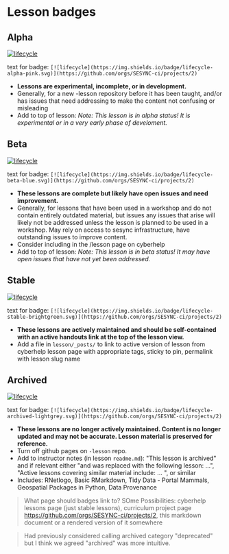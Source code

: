 # Lesson badges

## Alpha

[![lifecycle](https://img.shields.io/badge/lifecycle-alpha-pink.svg)](https://github.com/orgs/SESYNC-ci/projects/2)

text for badge: `[![lifecycle](https://img.shields.io/badge/lifecycle-alpha-pink.svg)](https://github.com/orgs/SESYNC-ci/projects/2)` 

* **Lessons are experimental, incomplete, or in development.**
* Generally, for a new -lesson repository before it has been taught, and/or has issues that need addressing to make the content not confusing or misleading
* Add to top of lesson: *Note: This lesson is in alpha status! It is experimental or in a very early phase of develoment.*

## Beta

[![lifecycle](https://img.shields.io/badge/lifecycle-beta-blue.svg)](https://github.com/orgs/SESYNC-ci/projects/2)

text for badge: `[![lifecycle](https://img.shields.io/badge/lifecycle-beta-blue.svg)](https://github.com/orgs/SESYNC-ci/projects/2)`

* **These lessons are complete but likely have open issues and need improvement.**
* Generally, for lessons that have been used in a workshop and do not contain entirely outdated material, but issues any issues that arise will likely not be addressed unless the lesson is planned to be used in a workshop. May rely on access to sesync infrastructure, have outstanding issues to improve content.  
* Consider including in the /lesson page on cyberhelp
* Add to top of lesson: *Note: This lesson is in beta status! It may have open issues that have not yet been addressed.*

## Stable

[![lifecycle](https://img.shields.io/badge/lifecycle-stable-brightgreen.svg)](https://github.com/orgs/SESYNC-ci/projects/2)

text for badge: `[![lifecycle](https://img.shields.io/badge/lifecycle-stable-brightgreen.svg)](https://github.com/orgs/SESYNC-ci/projects/2)`

* **These lessons are actively maintained and should be self-contained with an active handouts link at the top of the lesson view.**
* Add a file in `lesson/_posts/` to link to active version of lesson from cyberhelp lesson page with appropriate tags, sticky to pin, permalink with lesson slug name


## Archived 

[![lifecycle](https://img.shields.io/badge/lifecycle-archived-lightgrey.svg)](https://github.com/orgs/SESYNC-ci/projects/2)

text for badge: `[![lifecycle](https://img.shields.io/badge/lifecycle-archived-lightgrey.svg)](https://github.com/orgs/SESYNC-ci/projects/2)`

* **These lessons are no longer actively maintained. Content is no longer updated and may not be accurate. Lesson material is preserved for reference.**
* Turn off github pages on `-lesson` repo. 
* Add to instructor notes (in lesson `readme.md`): "This lesson is archived" and if relevant either "and was replaced with the following lesson: ...", "Active lessons covering similar material include: ... ", or similar
* Includes: RNetlogo, Basic RMarkdown, Tidy Data - Portal Mammals, Geospatial Packages in Python, Data Provenance


> What page should badges link to? SOme Possibilities: cyberhelp lessons page (just stable lessons), curriculum project page https://github.com/orgs/SESYNC-ci/projects/2, this markdown document or a rendered version of it somewhere

> Had previously considered calling archived category "deprecated" but I think we agreed "archived" was more intuitive.
